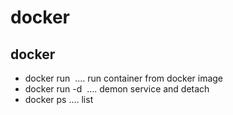 # docker 

## docker 
- docker run <image> .... run container from docker image
- docker run -d <image> .... demon service and detach 
- docker ps .... list 